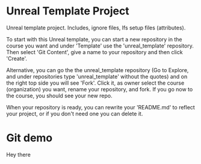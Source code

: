 # Unreal Template Project

Unreal template project. Includes, ignore files, lfs setup files (attributes). 

To start with this Unreal template, you can start a new repository in the course you want and under 'Template' use the 'unreal_template' repository. Then select 'Git Content', give a name to your repository and then click 'Create'. 

Alternative, you can go the the unreal_template repository (Go to Explore, and under repositories type 'unreal_template' without the quotes) and on the right top side you will see 'Fork'. Click it, as owner select the course (organization) you want, rename your repository, and fork. If you go now to the course, you should see your new repo.

When your repository is ready, you can rewrite your 'README.md' to reflect your project, or if you don't need one you can delete it. 

# Git demo
Hey there
